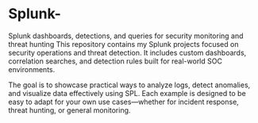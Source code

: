 # Splunk-
Splunk dashboards, detections, and queries for security monitoring and threat hunting
This repository contains my Splunk projects focused on security operations and threat detection. It includes custom dashboards, correlation searches, and detection rules built for real-world SOC environments.

The goal is to showcase practical ways to analyze logs, detect anomalies, and visualize data effectively using SPL. Each example is designed to be easy to adapt for your own use cases—whether for incident response, threat hunting, or general monitoring.
